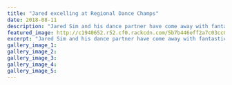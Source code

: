 ```yaml
---
title: "Jared excelling at Regional Dance Champs"
date: 2018-08-11
description: "Jared Sim and his dance partner have come away with fantastic results at Regional Dance Championships 2018..."
featured_image: http://c1940652.r52.cf0.rackcdn.com/5b7b446eff2a7c03cc00003a/Jared-sim-Reg-Dance-300champs-2018.gif
excerpt: "Jared Sim and his dance partner have come away with fantastic results at Regional Dance Championships 2018."
gallery_image_1: 
gallery_image_2: 
gallery_image_3: 
gallery_image_4: 
gallery_image_5: 
---
```

